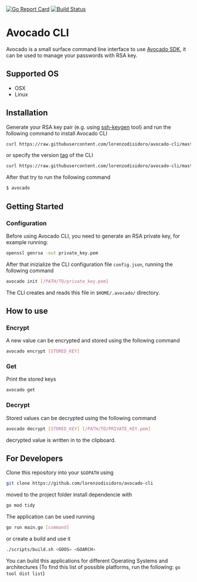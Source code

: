 [![Go Report Card](https://goreportcard.com/badge/github.com/lorenzodisidoro/avocado-cli)](https://goreportcard.com/report/github.com/lorenzodisidoro/avocado-cli)
[![Build Status](https://travis-ci.com/lorenzodisidoro/avocado-cli.svg?branch=master)](https://travis-ci.com/lorenzodisidoro/avocado-cli)

# Avocado CLI
Avocado is a small surface command line interface to use [Avocado SDK](https://github.com/lorenzodisidoro/avocado-sdk), it can be used to manage your passwords with RSA key.

## Supported OS
- OSX
- Linux

## Installation
Generate your RSA key pair (e.g. using [ssh-keygen](https://www.ssh.com/ssh/keygen/) tool) and run the following command to install Avocado CLI
```sh
curl https://raw.githubusercontent.com/lorenzodisidoro/avocado-cli/master/scripts/install_cli.sh | bash
```
or specify the version [tag](https://github.com/lorenzodisidoro/avocado-cli/tags) of the CLI
```sh
curl https://raw.githubusercontent.com/lorenzodisidoro/avocado-cli/master/scripts/install_cli.sh | bash -s VERSION_TAG
```
After that try to run the following command
```sh
$ avocado
```

## Getting Started

### Configuration
Before using Avocado CLI, you need to generate an RSA private key, for example running:
```sh
openssl genrsa -out private_key.pem
```


After that inizialize the CLI configuration file `config.json`, running the following command
```sh
avocado init [/PATH/TO/private_key.pem]
```

The CLI creates and reads this file in `$HOME/.avocado/` directory.

## How to use

### Encrypt
A new value can be encrypted and stored using the following command
```sh
avocado encrypt [STORED_KEY]
```

### Get
Print the stored keys
```sh
avocado get
```

### Decrypt
Stored values can be decrypted using the following command
```sh
avocado decrypt [STORED_KEY] [/PATH/TO/PRIVATE_KEY.pem]
```
decrypted value is written in to the clipboard.

## For Developers
Clone this repository into your `$GOPATH` using
```sh
git clone https://github.com/lorenzodisidoro/avocado-cli
```

moved to the project folder install dependencie with
```sh
go mod tidy
```

The application can be used running 
```sh
go run main.go [command]
```

or create a build and use it
```sh
./scripts/build.sh <GOOS> <GOARCH>
```
You can build this applications for different Operating Systems and architectures (To find this list of possible platforms, run the following: `go tool dist list`)